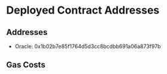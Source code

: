 # Deployed Contract Addresses

## Addresses
* Oracle: 0x1b02b7e85f1764d5d3cc8bcdbb691a06a873f97b

## Gas Costs
